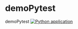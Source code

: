 # demoPytest
demoPytest
[![Python application](https://github.com/leonardomello27/demoPytest/actions/workflows/python-app.yml/badge.svg)](https://github.com/leonardomello27/demoPytest/actions/workflows/python-app.yml)
